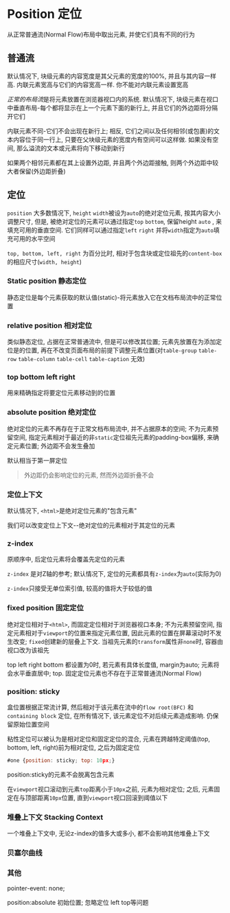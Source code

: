 # Position 定位

从正常普通流(Normal Flow)布局中取出元素, 并使它们具有不同的行为

## 普通流

默认情况下, 块级元素的内容宽度是其父元素的宽度的100%, 并且与其内容一样高. 内联元素宽高与它们的内容宽高一样. 你不能对内联元素设置宽高

*正常的布局流*是将元素放置在浏览器视口内的系统. 默认情况下, 块级元素在视口中垂直布局-每个都将显示在上一个元素下面的新行上, 并且它们的外边距将分隔开它们

内联元素不同-它们不会出现在新行上; 相反, 它们之间以及任何相邻(或包裹)的文本内容位于同一行上, 只要在父块级元素的宽度内有空间可以这样做. 如果没有空间, 那么溢流的文本或元素将向下移动到新行

如果两个相邻元素都在其上设置外边距, 并且两个外边距接触, 则两个外边距中较大者保留(外边距折叠)

## 定位

`position` 大多数情况下, `height` `width`被设为`auto`的绝对定位元素, 按其内容大小调整尺寸, 但是, 被绝对定位的元素可以通过指定`top` `bottom`, 保留height `auto` , 来填充可用的垂直空间. 它们同样可以通过指定`left` `right` 并将`width`指定为`auto`填充可用的水平空间

`top, bottom, left, right` 为百分比时, 相对于包含块或定位祖先的`content-box`的相应尺寸(`width, height`)

### Static position 静态定位

静态定位是每个元素获取的默认值(static)-将元素放入它在文档布局流中的正常位置

### relative position 相对定位

类似静态定位, 占据在正常普通流中, 但是可以修改其位置; 元素先放置在为添加定位是的位置, 再在不改变页面布局的前提下调整元素位置(对`table-group` `table-row` `table-column` `table-cell` `table-caption` 无效)

### top bottom left right

用来精确指定将要定位元素移动到的位置 

### absolute position 绝对定位

绝对定位的元素不再存在于正常文档布局流中, 并不占据原本的空间; 不为元素预留空间, 指定元素相对于最近的非`static`定位祖先元素的padding-box偏移, 来确定元素位置; 外边距不会发生叠加

默认相当于第一屏定位

> 外边距仍会影响定位的元素, 然而外边距折叠不会

### 定位上下文

默认情况下, `<html>`是绝对定位元素的"包含元素"

我们可以改变定位上下文--绝对定位的元素相对于其定位的元素

### z-index

原顺序中, 后定位元素将会覆盖先定位的元素

`z-index` 是对Z轴的参考; 默认情况下, 定位的元素都具有`z-index`为`auto`(实际为0)

`z-index`只接受无单位索引值, 较高的值将大于较低的值

### fixed position 固定定位

绝对定位相对于`<html>`, 而固定定位相对于浏览器视口本身; 不为元素预留空间, 指定元素相对于`viewport`的位置来指定元素位置, 因此元素的位置在屏幕滚动时不发生改变; `fixed`创建新的层叠上下文. 当祖先元素的`transform`属性非`none`时, 容器由视口改为该祖先

top left right bottom 都设置为0时, 若元素有具体长度值, margin为auto; 元素将会水平垂直居中;
top.
固定定位元素也不存在于正常普通流(Normal Flow)

### position: sticky

盒位置根据正常流计算, 然后相对于该元素在流中的`flow root(BFC)` 和 `containing block` 定位, 在所有情况下, 该元素定位不对后续元素造成影响. 仍保留原始位置空间

粘性定位可以被认为是相对定位和固定定位的混合, 元素在跨越特定阈值(top, bottom, left, right)前为相对定位, 之后为固定定位

```js
#one {position: sticky; top: 10px;}
```

position:sticky的元素不会脱离包含元素

在`viewport`视口滚动到元素`top`距离小于`10px`之前, 元素为相对定位; 之后, 元素固定在与顶部距离`10px`位置, 直到`viewport`视口回滚到阈值以下

### 堆叠上下文 Stacking Context

一个堆叠上下文中, 无论z-index的值多大或多小, 都不会影响其他堆叠上下文

### 贝塞尔曲线

### 其他

pointer-event: none;

position:absolute 初始位置; 忽略定位 left top等问题